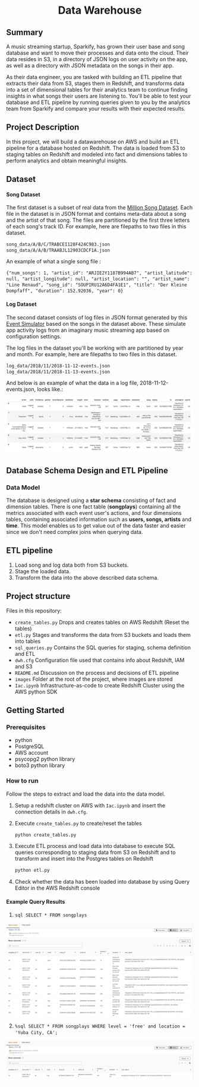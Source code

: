 
<h1 align="center">Data Warehouse</h1>


## Summary

A music streaming startup, Sparkify, has grown their user base and song database and want to move their processes and data onto the cloud. Their data resides in S3, in a directory of JSON logs on user activity on the app, as well as a directory with JSON metadata on the songs in their app.

As their data engineer, you are tasked with building an ETL pipeline that extracts their data from S3, stages them in Redshift, and transforms data into a set of dimensional tables for their analytics team to continue finding insights in what songs their users are listening to. You'll be able to test your database and ETL pipeline by running queries given to you by the analytics team from Sparkify and compare your results with their expected results.

## Project Description

In this project, we will build a datawarehouse on AWS and build an ETL pipeline for a database hosted on Redshift. The data is loaded from S3 to staging tables on Redshift and modeled into fact and dimensions tables to perform analytics and obtain meaningful insights.



## Dataset
#### Song Dataset
The first dataset is a subset of real data from the [Million Song Dataset](http://millionsongdataset.com/).  Each file in the dataset is in JSON format and contains meta-data about a song and the artist of that song. The files are partitioned by the first three letters of each song's track ID. For example, here are filepaths to two files in this dataset.

```
song_data/A/B/C/TRABCEI128F424C983.json
song_data/A/A/B/TRAABJL12903CDCF1A.json
```



An example of what a single song file :
```
{"num_songs": 1, "artist_id": "ARJIE2Y1187B994AB7", "artist_latitude": null, "artist_longitude": null, "artist_location": "", "artist_name": "Line Renaud", "song_id": "SOUPIRU12A6D4FA1E1", "title": "Der Kleine Dompfaff", "duration": 152.92036, "year": 0}
```

#### Log Dataset
The second dataset consists of log files in JSON format generated by this [Event Simulator](https://github.com/Interana/eventsim) based on the songs in the dataset above. These simulate app activity logs from an imaginary music streaming app based on configuration settings.

The log files in the dataset you'll be working with are partitioned by year and month. For example, here are filepaths to two files in this dataset.
```
log_data/2018/11/2018-11-12-events.json
log_data/2018/11/2018-11-13-events.json
```

And below is an example of what the data in a log file, 2018-11-12-events.json, looks like.:

![log_data](./images/log-data.png)



## Database Schema Design and ETL Pipeline

### Data Model

The database is designed using a **star schema** consisting of fact and dimension tables. There is one fact table (**songplays**) containing all the metrics associated with each event user's actions, and four dimensions tables, containing associated information such as **users, songs, artists** and **time**. This model enables us to get value out of the data faster and easier since we don't need complex joins when querying data.


## ETL pipeline
1. Load song and log data both from S3 buckets.
2. Stage the loaded data.
3. Transform the data into the above described data schema.

## Project structure

Files in this repository:

- `create_tables.py` Drops and creates tables on AWS Redshift (Reset the tables)
- `etl.py` Stages and transforms the data from S3 buckets and loads them into tables
- `sql_queries.py` Contains the SQL queries for staging, schema definition and ETL
- `dwh.cfg` Configuration file used that contains info about Redshift, IAM and S3
- `README.md`  Discussion on the process and decisions of ETL pipeline
- `images` Folder at the root of the project, where images are stored
- `Iac.ipynb` Infrastructure-as-code to create Redshift Cluster using the AWS python SDK


## Getting Started



### Prerequisites

* python
* PostgreSQL
* AWS account
* psycopg2 python library
* boto3 python library

### How to run

Follow the steps to extract and load the data into the data model.

1. Setup a redshift cluster on AWS with `Iac.ipynb` and insert the connection details in `dwh.cfg`.


2. Execute `create_tables.py` to create/reset the tables

   ```python
   python create_tables.py
   ```

3. Execute ETL process and load data into database to execute SQL queries corresponding to staging data from S3 on Redshift and to transform and insert into the Postgres tables on Redshift

   ```python
   python etl.py
   ```

4. Check whether the data has been loaded into database by using Query Editor in the AWS Redshift console


#### Example Query Results


1. `sql SELECT * FROM songplays`

 ![songplay1](./images/songplay1.png)



2. `%sql SELECT * FROM songplays WHERE level = 'free' and location = 'Yuba City, CA';`

 ![yubafree](./images/yubafree.png)
